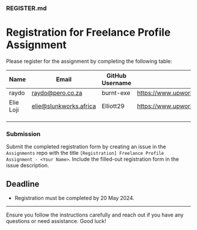 ### REGISTER.md

# Registration for Freelance Profile Assignment

Please register for the assignment by completing the following table:

| **Name** | **Email**            | **GitHub Username** | **Upwork Profile**                                     | **Fiverr Profile**             |
|----------|----------------------|---------------------|--------------------------------------------------------|--------------------------------|
|raydo     |raydo@pero.co.za      |  burnt-exe          | https://www.upwork.com/freelancers/~01550ced89246ee66f | https://www.fiverr.com/raydo_m | 
|Elie Loji |elie@slunkworks.africa |Elliott29 |https://www.upwork.com/freelancers/~013978c0dcf47453e6 |https://www.fiverr.com/lojielie29?public_mode=true                                | 
|          |                      |                     |                                                        |                                |           |          |                      |                     |                                                        |                                |
|          |                      |                     |                                                        |                                |          
|          |                      |                     |                                                        |                                | 

### Submission
Submit the completed registration form by creating an issue in the `Assignments` repo with the title `[Registration] Freelance Profile Assignment - <Your Name>`. Include the filled-out registration form in the issue description.

## Deadline
- Registration must be completed by 20 May 2024.

---

Ensure you follow the instructions carefully and reach out if you have any questions or need assistance. Good luck!
